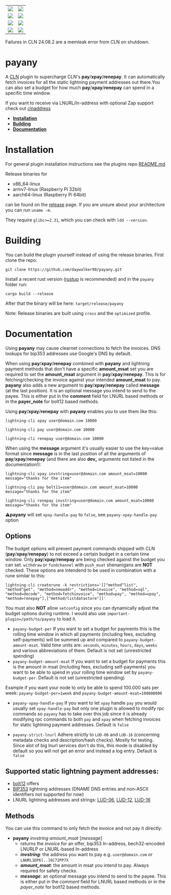 <table border="0">
  <tr>
    <td>
      <a href="https://github.com/daywalker90/payany/actions/workflows/latest_v24.08.yml">
        <img src="https://github.com/daywalker90/payany/actions/workflows/latest_v24.08.yml/badge.svg?branch=main">
      </a>
    </td>
    <td>
      <a href="https://github.com/daywalker90/payany/actions/workflows/main_v24.08.yml">
        <img src="https://github.com/daywalker90/payany/actions/workflows/main_v24.08.yml/badge.svg?branch=main">
      </a>
    </td>
  </tr>
  <tr>
    <td>
      <a href="https://github.com/daywalker90/payany/actions/workflows/latest_v24.11.yml">
        <img src="https://github.com/daywalker90/payany/actions/workflows/latest_v24.11.yml/badge.svg?branch=main">
      </a>
    </td>
    <td>
      <a href="https://github.com/daywalker90/payany/actions/workflows/main_v24.11.yml">
        <img src="https://github.com/daywalker90/payany/actions/workflows/main_v24.11.yml/badge.svg?branch=main">
      </a>
    </td>
  </tr>
  <tr>
    <td>
      <a href="https://github.com/daywalker90/payany/actions/workflows/latest_v25.02.yml">
        <img src="https://github.com/daywalker90/payany/actions/workflows/latest_v25.02.yml/badge.svg?branch=main">
      </a>
    </td>
    <td>
      <a href="https://github.com/daywalker90/payany/actions/workflows/main_v25.02.yml">
        <img src="https://github.com/daywalker90/payany/actions/workflows/main_v25.02.yml/badge.svg?branch=main">
      </a>
    </td>
  </tr>
  <tr>
    <td>
      <a href="https://github.com/daywalker90/payany/actions/workflows/latest_v25.05.yml">
        <img src="https://github.com/daywalker90/payany/actions/workflows/latest_v25.05.yml/badge.svg?branch=main">
      </a>
    </td>
    <td>
      <a href="https://github.com/daywalker90/payany/actions/workflows/main_v25.05.yml">
        <img src="https://github.com/daywalker90/payany/actions/workflows/main_v25.05.yml/badge.svg?branch=main">
      </a>
    </td>
  </tr>
</table>

Failures in CLN 24.08.2 are a memleak error from CLN on shutdown.

# payany
A [CLN](https://github.com/ElementsProject/lightning) plugin to supercharge CLN's **pay**/**xpay**/**renepay**. It can automatically fetch invoices for all the static lightning payment addresses out there.You can also set a budget for how much **pay**/**xpay**/**renepay** can spend in a specific time window.

If you want to receive via LNURL/ln-address with optional Zap support check out [clnaddress](https://github.com/daywalker90/clnaddress)

- **[Installation](#installation)**
- **[Building](#building)**
- **[Documentation](#documentation)**

# Installation
For general plugin installation instructions see the plugins repo [README.md](https://github.com/lightningd/plugins/blob/master/README.md#Installation)

Release binaries for
* x86_64-linux
* armv7-linux (Raspberry Pi 32bit)
* aarch64-linux (Raspberry Pi 64bit)

can be found on the [release](https://github.com/daywalker90/payany/releases) page. If you are unsure about your architecture you can run ``uname -m``.

They require ``glibc>=2.31``, which you can check with ``ldd --version``.

# Building
You can build the plugin yourself instead of using the release binaries.
First clone the repo:

```
git clone https://github.com/daywalker90/payany.git
```

Install a recent rust version ([rustup](https://rustup.rs/) is recommended) and in the ``payany`` folder run:

```
cargo build --release
```

After that the binary will be here: ``target/release/payany``

Note: Release binaries are built using ``cross`` and the ``optimized`` profile.


# Documentation

Using **payany** may cause clearnet connections to fetch the invoices. DNS lookups for bip353 addresses use Google's DNS by default.

When using **pay**/**xpay**/**renepay** combined with **payany** and lightning payment methods that don't have a specific **amount_msat** set you are required to set the **amount_msat** argument in **pay**/**xpay**/**renepay**. This is for fetching/checking the invoice against your intended **amount_msat** to pay. **payany** also adds a new argument to **pay**/**xpay**/**renepay** called **message** (at the last position). It is an optional message you intend to send to the payee. This is either put in the **comment** field for LNURL based methods or in the **payer_note** for bolt12 based methods.

Using **pay**/**xpay**/**renepay** with **payany** enables you to use them like this:

`lightning-cli xpay user@domain.com 10000`

`lightning-cli pay user@domain.com 10000`

`lightning-cli renepay user@domain.com 10000`

When using the **message** argument it's usually easier to use the key=value format since **message** is in the last position of all the arguments of **pay**/**xpay**/**renepay** (and there are also **dev_** arguments not listed in the documentation!):

`lightning-cli xpay invstring=user@domain.com amount_msat=10000 message="thanks for the item"`

`lightning-cli pay bolt11=user@domain.com amount_msat=10000 message="thanks for the item"`

`lightning-cli renepay invstring=user@domain.com amount_msat=10000 message="thanks for the item"`

:warning:**payany** will set ``xpay-handle-pay`` to ``false``, see ``payany-xpay-handle-pay`` option

## Options

The budget options will prevent payment commands shipped with CLN (**pay**/**xpay**/**renepay**) to not exceed a certain budget in a certain time window. Only **pay**/**xpay**/**renepay** are being checked against the budget you can set. ``withdraw`` or ``fundchannel`` with ``push_msat`` shenanigans are **NOT** checked. These options are intendend to be used in combination with a rune similar to this:

``lightning-cli createrune -k restrictions='[["method^list", "method^get", "method=newaddr", "method=invoice", "method=sql", "method=decode", "method=fetchinvoice", "method=pay", "method=xpay", "method=renepay"],["method/listdatastore"]]'`` 

You must also **NOT** allow ``setconfig`` since you can dynamically adjust the budget options during runtime. I would also use ``important-plugin=/path/to/payany`` to load it. 

- ``payany-budget-per`` If you want to set a budget for payments this is the rolling time window in which all payments (including fees, excluding self-payments) will be summed up and compared to ``payany-budget-amount-msat``. Valid time units are: ``seconds``, ``minutes``, ``hours``, ``days``, ``weeks`` and various abbreviations of them. Default is not set (unrestricted spending)
- ``payany-budget-amount-msat`` If you want to set a budget for payments this is the amount in msat (including fees, excluding self-payments) you want to be able to spend in your rolling time window set by ``payany-budget-per``. Default is not set (unrestricted spending)

Example if you want your node to only be able to spend 100.000 sats per week: ``payany-budget-per=1week`` and ``payany-budget-amount-msat=100000000``

- ``payany-xpay-handle-pay`` If you want to let ``xpay`` handle ``pay`` you would usually set ``xpay-handle-pay`` but only one plugin is allowed to modify rpc commands so ``payany`` has to take over this job since it is already modifying rpc commands to both ``pay`` and ``xpay`` when fetching invoices for static lightning payment addresses. Default is `false`

- ``payany-strict-lnurl`` Adhere strictly to ``LUD-06`` and ``LUD-16`` (concerning metadata checks and description/hash checks). Mostly for testing. Since alot of big lnurl services don't do this, this mode is disabled by default so you will not get an error and instead a log entry. Default is ``false``

## Supported static lightning payment addresses:

- [bolt12](https://github.com/lightning/bolts/blob/master/12-offer-encoding.md) offers
- [BIP353](https://github.com/bitcoin/bips/blob/master/bip-0353.mediawiki) lightning addresses (DNAME DNS entries and non-ASCII identifiers not supported for now)
- LNURL lightning addresses and strings: [LUD-06](https://github.com/lnurl/luds/blob/luds/06.md), [LUD-12](https://github.com/lnurl/luds/blob/luds/12.md), [LUD-16](https://github.com/lnurl/luds/blob/luds/16.md)


## Methods
You can use this command to only fetch the invoice and not pay it directly:
* **payany** *invstring* *amount_msat* [*message*]
    * returns the *invoice* for an offer, bip353 ln-address, bech32-encoded LNURLP or LNURL-based ln-address
    * ***invstring***: the address you want to pay e.g. `user@domain.com` or `LNURL1DP6[..]6C72PP7X`
    * ***amount_msat***: the amount in msat you intend to pay. Always required for safety checks.
    * ***message***: an optional message you intend to send to the payee. This is either put in the *comment* field for LNURL based methods or in the *payer_note* for bolt12 based methods.


